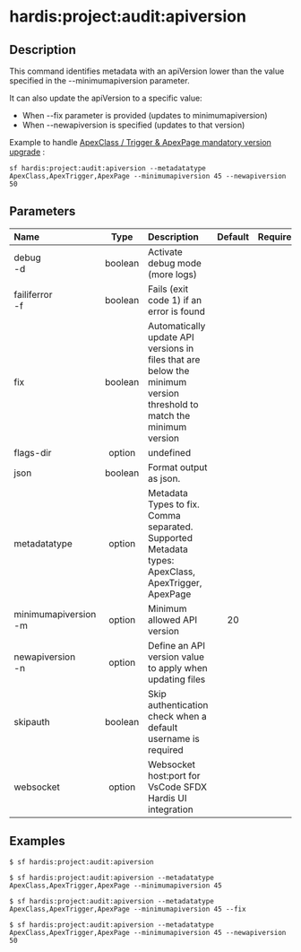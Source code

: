 <!-- This file has been generated with command 'sf hardis:doc:plugin:generate'. Please do not update it manually or it may be overwritten -->
# hardis:project:audit:apiversion

## Description

This command identifies metadata with an apiVersion lower than the value specified in the --minimumapiversion parameter.

  It can also update the apiVersion to a specific value:
  - When --fix parameter is provided (updates to minimumapiversion)
  - When --newapiversion is specified (updates to that version)

  Example to handle [ApexClass / Trigger & ApexPage mandatory version upgrade](https://help.salesforce.com/s/articleView?id=sf.admin_locales_update_api.htm&type=5) :
   
   `sf hardis:project:audit:apiversion --metadatatype ApexClass,ApexTrigger,ApexPage --minimumapiversion 45 --newapiversion 50`
  

## Parameters

| Name                     |  Type   | Description                                                                                                          | Default | Required | Options |
|:-------------------------|:-------:|:---------------------------------------------------------------------------------------------------------------------|:-------:|:--------:|:-------:|
| debug<br/>-d             | boolean | Activate debug mode (more logs)                                                                                      |         |          |         |
| failiferror<br/>-f       | boolean | Fails (exit code 1) if an error is found                                                                             |         |          |         |
| fix                      | boolean | Automatically update API versions in files that are below the minimum version threshold to match the minimum version |         |          |         |
| flags-dir                | option  | undefined                                                                                                            |         |          |         |
| json                     | boolean | Format output as json.                                                                                               |         |          |         |
| metadatatype             | option  | Metadata Types to fix. Comma separated. Supported Metadata types: ApexClass, ApexTrigger, ApexPage                   |         |          |         |
| minimumapiversion<br/>-m | option  | Minimum allowed API version                                                                                          |   20    |          |         |
| newapiversion<br/>-n     | option  | Define an API version value to apply when updating files                                                             |         |          |         |
| skipauth                 | boolean | Skip authentication check when a default username is required                                                        |         |          |         |
| websocket                | option  | Websocket host:port for VsCode SFDX Hardis UI integration                                                            |         |          |         |

## Examples

```shell
$ sf hardis:project:audit:apiversion
```

```shell
$ sf hardis:project:audit:apiversion --metadatatype ApexClass,ApexTrigger,ApexPage --minimumapiversion 45
```

```shell
$ sf hardis:project:audit:apiversion --metadatatype ApexClass,ApexTrigger,ApexPage --minimumapiversion 45 --fix
```

```shell
$ sf hardis:project:audit:apiversion --metadatatype ApexClass,ApexTrigger,ApexPage --minimumapiversion 45 --newapiversion 50
```


